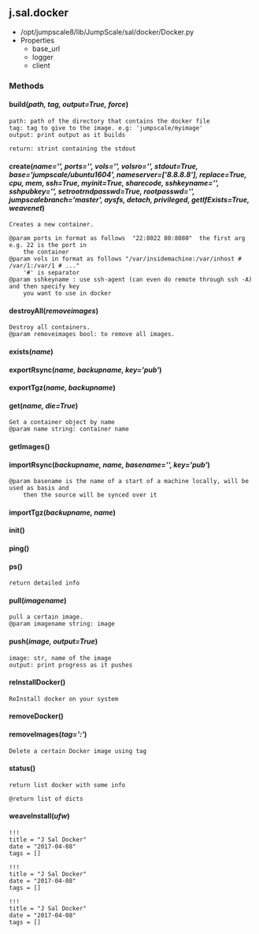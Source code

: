 <!-- toc -->
## j.sal.docker

- /opt/jumpscale8/lib/JumpScale/sal/docker/Docker.py
- Properties
    - base_url
    - logger
    - client

### Methods

#### build(*path, tag, output=True, force*) 

```
path: path of the directory that contains the docker file
tag: tag to give to the image. e.g: 'jumpscale/myimage'
output: print output as it builds

return: strint containing the stdout

```

#### create(*name='', ports='', vols='', volsro='', stdout=True, base='jumpscale/ubuntu1604', nameserver=['8.8.8.8'], replace=True, cpu, mem, ssh=True, myinit=True, sharecode, sshkeyname='', sshpubkey='', setrootrndpasswd=True, rootpasswd='', jumpscalebranch='master', aysfs, detach, privileged, getIfExists=True, weavenet*) 

```
Creates a new container.

@param ports in format as follows  "22:8022 80:8080"  the first arg e.g. 22 is the port in
    the container
@param vols in format as follows "/var/insidemachine:/var/inhost # /var/1:/var/1 # ..."
    '#' is separator
@param sshkeyname : use ssh-agent (can even do remote through ssh -A) and then specify key
    you want to use in docker

```

#### destroyAll(*removeimages*) 

```
Destroy all containers.
@param removeimages bool: to remove all images.

```

#### exists(*name*) 

#### exportRsync(*name, backupname, key='pub'*) 

#### exportTgz(*name, backupname*) 

#### get(*name, die=True*) 

```
Get a container object by name
@param name string: container name

```

#### getImages() 

#### importRsync(*backupname, name, basename='', key='pub'*) 

```
@param basename is the name of a start of a machine locally, will be used as basis and
    then the source will be synced over it

```

#### importTgz(*backupname, name*) 

#### init() 

#### ping() 

#### ps() 

```
return detailed info

```

#### pull(*imagename*) 

```
pull a certain image.
@param imagename string: image

```

#### push(*image, output=True*) 

```
image: str, name of the image
output: print progress as it pushes

```

#### reInstallDocker() 

```
ReInstall docker on your system

```

#### removeDocker() 

#### removeImages(*tag='<none>:<none>'*) 

```
Delete a certain Docker image using tag

```

#### status() 

```
return list docker with some info

@return list of dicts

```

#### weaveInstall(*ufw*) 


```
!!!
title = "J Sal Docker"
date = "2017-04-08"
tags = []
```

```
!!!
title = "J Sal Docker"
date = "2017-04-08"
tags = []
```

```
!!!
title = "J Sal Docker"
date = "2017-04-08"
tags = []
```
